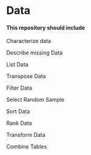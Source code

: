 # Data
#### This repository should include

Characterize data

Describe missing Data

List Data

Transpose Data

Filter Data

Select Random Sample

Sort Data

Rank Data

Transform Data

Combine Tables
